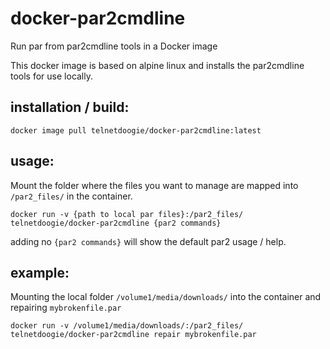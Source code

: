 # docker-par2cmdline
Run par from par2cmdline tools in a Docker image

This docker image is based on alpine linux and installs the par2cmdline tools for use locally.

## installation / build:
```
docker image pull telnetdoogie/docker-par2cmdline:latest
```

## usage:
Mount the folder where the files you want to manage are mapped into `/par2_files/` in the container.
```
docker run -v {path to local par files}:/par2_files/ telnetdoogie/docker-par2cmdline {par2 commands}
```
adding no `{par2 commands}` will show the default par2 usage / help.

## example:
Mounting the local folder `/volume1/media/downloads/` into the container and repairing `mybrokenfile.par`
```
docker run -v /volume1/media/downloads/:/par2_files/ telnetdoogie/docker-par2cmdline repair mybrokenfile.par
```
